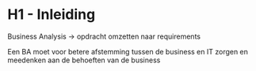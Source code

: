 # H1 - Inleiding

Business Analysis -> opdracht omzetten naar requirements

Een BA moet voor betere afstemming tussen de business en IT zorgen en meedenken aan de behoeften van de business
